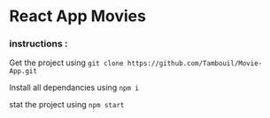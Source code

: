 # React App Movies

### instructions :

Get the project using `git clone https://github.com/Tambouil/Movie-App.git`

Install all dependancies using `npm i`

stat the project using `npm start`


